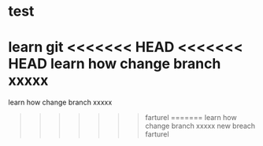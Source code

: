 # test
learn git
<<<<<<< HEAD
<<<<<<< HEAD
learn how change branch  xxxxx 
=======
learn how change branch xxxxx
>>>>>>> farturel
=======
learn how change branch xxxxx
new breach
>>>>>>> farturel

